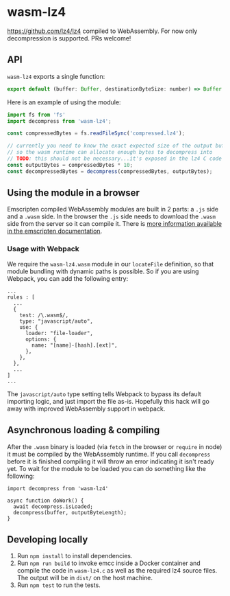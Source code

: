 # wasm-lz4

https://github.com/lz4/lz4 compiled to WebAssembly. For now only decompression is supported. PRs welcome!

## API

`wasm-lz4` exports a single function:

```js
export default (buffer: Buffer, destinationByteSize: number) => Buffer
```

Here is an example of using the module:

```js
import fs from 'fs'
import decompress from 'wasm-lz4';

const compressedBytes = fs.readFileSync('compressed.lz4');

// currently you need to know the exact expected size of the output buffer
// so the wasm runtime can allocate enough bytes to decompress into
// TODO: this should not be necessary...it's exposed in the lz4 C code
const outputBytes = compressedBytes * 10;
const decompressedBytes = decompress(compressedBytes, outputBytes);
```

## Using the module in a browser

Emscripten compiled WebAssembly modules are built in 2 parts: a `.js` side and a `.wasm` side.  In the browser the `.js` side needs to download the `.wasm` side from the server so it can compile it.  There is [more information available in the emscripten documentation](https://kripken.github.io/emscripten-site/docs/compiling/Deploying-Pages.html).

### Usage with Webpack

We require the `wasm-lz4.wasm` module in our `locateFile` definition, so that module bundling with dynamic paths is possible. So if you are using Webpack, you can add the following entry:

```
...
rules : [
  ...
  {
    test: /\.wasm$/,
    type: "javascript/auto",
    use: {
      loader: "file-loader",
      options: {
        name: "[name]-[hash].[ext]",
      },
    },
  },
  ...
]
...
 ```

The `javascript/auto` type setting tells Webpack to bypass its default importing logic, and just import the file as-is. Hopefully this hack will go away with improved WebAssembly support in webpack.

## Asynchronous loading & compiling

After the `.wasm` binary is loaded (via `fetch` in the browser or `require` in node) it must be compiled by the WebAssembly runtime.  If you call `decompress` before it is finished compiling it will throw an error indicating it isn't ready yet.  To wait for the module to be loaded you can do something like the following:

```
import decompress from 'wasm-lz4'

async function doWork() {
  await decompress.isLoaded;
  decompress(buffer, outputByteLength);
}
```

## Developing locally

1. Run `npm install` to install dependencies.
2. Run `npm run build` to invoke emcc inside a Docker container and compile the code in `wasm-lz4.c` as well as the required lz4 source files. The output will be in `dist/` on the host machine.
3. Run `npm test` to run the tests.
